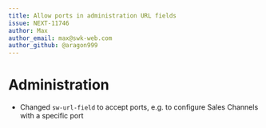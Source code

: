 ```yaml
---
title: Allow ports in administration URL fields
issue: NEXT-11746
author: Max
author_email: max@swk-web.com
author_github: @aragon999
---
```

# Administration
* Changed `sw-url-field` to accept ports, e.g. to configure Sales Channels with a specific port
